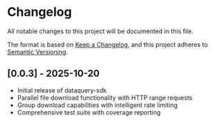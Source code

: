 # Changelog

All notable changes to this project will be documented in this file.

The format is based on [Keep a Changelog](https://keepachangelog.com/en/1.0.0/),
and this project adheres to [Semantic Versioning](https://semver.org/spec/v2.0.0.html).


## [0.0.3] - 2025-10-20
- Initial release of dataquery-sdk
- Parallel file download functionality with HTTP range requests
- Group download capabilities with intelligent rate limiting
- Comprehensive test suite with coverage reporting
